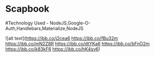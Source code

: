 # Scapbook
#Technology Used - NodeJS,Google-O-Auth,Handlebars,Materialize,NodeJS

![alt text](https://ibb.co/j2cea6
https://ibb.co/fBu32m
https://ibb.co/mN2Z8R
https://ibb.co/dtYKa6
https://ibb.co/bFnO2m
https://ibb.co/k83kF6
https://ibb.co/hK4sv6)
